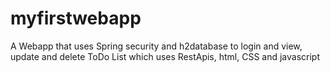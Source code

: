 # myfirstwebapp

A Webapp that uses Spring security and h2database to login and view, update and delete ToDo List which uses RestApis, html, CSS and javascript
